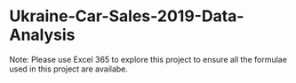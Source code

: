 # Ukraine-Car-Sales-2019-Data-Analysis

Note: Please use Excel 365 to explore this project to ensure all the formulae used in this project are availabe.


